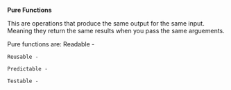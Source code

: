 **Pure Functions**

This are operations that produce the same output for the same input. Meaning they return the same results when you pass the same arguements.

Pure functions are:
    Readable - 

    Reusable -

    Predictable -

    Testable - 


